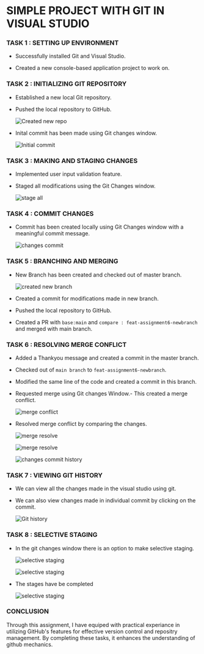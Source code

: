# SIMPLE PROJECT WITH GIT IN VISUAL STUDIO

 

### TASK 1 : SETTING UP ENVIRONMENT

- Successfully installed Git and Visual Studio.


- Created a new console-based application project to work on.

 

### TASK 2 : INITIALIZING GIT REPOSITORY

 

- Established a new local Git repository.

- Pushed the local repository to GitHub.

 

    ![Created new repo](repo.png)

 

- Inital commit has been made using Git changes window.

   

    ![Initial commit](commit.png)

 

### TASK 3 : MAKING AND STAGING CHANGES

 

- Implemented user input validation feature.

- Staged all modifications using the Git Changes window.

 

    ![stage all](stage.png)

 

### TASK 4 : COMMIT CHANGES

 

- Commit has been created locally using Git Changes window with a meaningful commit message.

 

    ![changes commit](commit.png) 

  

 

### TASK 5 : BRANCHING AND MERGING

 

- New Branch has been created and checked out of master branch.

 

    ![created new branch](branch.png)

 

- Created a commit for modifications made in new branch.

- Pushed the local repository to GitHub.

 

    <!-- ![merge using PR](img/branch_mod.png) -->

 

- Created a PR with `base:main` and `compare : feat-assignment6-newbranch` and merged with main branch.

 

### TASK 6 : RESOLVING MERGE CONFLICT

 

- Added a Thankyou message and created a commit in the master branch.

- Checked out of `main branch` to `feat-assignment6-newbranch`.

- Modified the same line of the code and created a commit in this branch.

- Requested merge using Git changes Window.- This created a merge conflict.

   

   ![merge conflict](mergeconf.PNG)

 

- Resolved merge conflict by comparing the changes.

 

     ![merge resolve](mergeresolve.PNG)

  ![merge resolve](resolved.PNG)

    ![changes commit history](commithistory.png)

 

### TASK 7 : VIEWING GIT HISTORY

 

- We can view all the changes made in the visual studio using git.

 

- We can also view changes made in individual commit by clicking on the commit.

 

     ![Git history](history.png)



 

### TASK 8 : SELECTIVE STAGING

 

- In the git changes window there is an option to make selective staging.

     ![selective staging](selectivestage.png)

    

 

    ![selective staging](staging.png)

- The stages have be completed

    ![selective staging](stage.png)
    
### CONCLUSION

Through this assignment, I have equiped with practical experiance in utilizing GitHub's features for effective version control and repositry management. By completing these tasks, it enhances the understanding of github mechanics. 